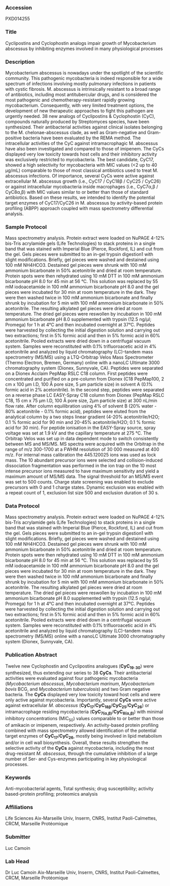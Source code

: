 ### Accession
PXD014255

### Title
Cyclipostins and Cyclophostin analogs impair growth of Mycobacterium abscessus by inhibiting enzymes involved in many physiological processes

### Description
Mycobacterium abscessus is nowadays under the spotlight of the scientific community. This pathogenic mycobacteria is indeed responsible for a wide spectrum of infections involving mostly pulmonary infections in patients with cystic fibrosis. M. abscessus is intrinsically resistant to a broad range of antibiotics, including most antitubercular drugs, and is considered the most pathogenic and chemotherapy-resistant rapidly growing mycobacterium. Consequently, with very limited treatment options, the development of new therapeutic approaches to fight this pathogen are urgently needed.  38 new analogs of Cyclipostins & Cyclophostin (CyC), compounds naturally produced by Streptomyces species, have been synthesized. Their antibacterial activities against clinical isolates belonging to the M. chelonae-abscessus clade, as well as Gram-negative and Gram-positive bacteria have been evaluated by the REMA method. The intracellular activities of the CyC against intramacrophagic M. abscessus have also been investigated and compared to those of imipenem.  The CyCs displayed very low toxicity towards host cells and their inhibitory activity was exclusively restricted to mycobacteria. The best candidate, CyC17, showed a high selectivity for mycobacteria with MIC values (<2 up to 40 µg/mL) comparable to those of most classical antibiotics used to treat M. abscessus infections. Of importance, several CyCs were active against extracellular M. abscessus growth (i.e., CyC17 / CyC18β / CyC25 / CyC26) or against intracellular mycobacteria inside macrophages (i.e., CyC7α,β / CyC8α,β) with MIC values similar to or better than those of standard antibiotics.  Based on these results, we intended to identify the potential target enzymes of CyC17/CyC26 in M. abscessus by activity-based protein profiling (ABPP) approach coupled with mass spectrometry differential analysis.

### Sample Protocol
Mass spectrometry analysis. Protein extract were loaded on NuPAGE 4-12% bis-Tris acrylamide gels (Life Technologies) to stack proteins in a single band that was stained with Imperial Blue (Pierce, Rockford, IL) and cut from the gel. Gels pieces were submitted to an in-gel trypsin digestion1 with slight modifications. Briefly, gel pieces were washed and destained using 100 mM NH4HCO3. Destained gel pieces were shrunk with 100 mM ammonium bicarbonate in 50% acetonitrile and dried at room temperature. Protein spots were then rehydrated using 10 mM DTT in 100 mM ammonium bicarbonate pH 8.0 for 45 min at 56 °C. This solution was replaced by 55 mM iodoacetamide in 100 mM ammonium bicarbonate pH 8.0 and the gel pieces were incubated for 30 min at room temperature in the dark. They were then washed twice in 100 mM ammonium bicarbonate and finally shrunk by incubation for 5 min with 100 mM ammonium bicarbonate in 50% acetonitrile. The resulting alkylated gel pieces were dried at room temperature. The dried gel pieces were reswollen by incubation in 100 mM ammonium bicarbonate pH 8.0 supplemented with trypsin (12.5 ng/µl; Promega) for 1 h at 4°C and then incubated overnight at 37°C. Peptides were harvested by collecting the initial digestion solution and carrying out two extractions; first in 5% formic acid and then in 5% formic acid in 60% acetonitrile. Pooled extracts were dried down in a centrifugal vacuum system. Samples were reconstituted with 0.1% trifluoroacetic acid in 4% acetonitrile and analyzed by liquid chromatography (LC)-tandem mass spectrometry (MS/MS) using a LTQ-Orbitrap Velos Mass Spectrometer (Thermo Electron, Bremen, Germany) online with a nanoLC Ultimate 3000 chromatography system (Dionex, Sunnyvale, CA). Peptides were separated on a Dionex Acclaim PepMap RSLC C18 column. First peptides were concentrated and purified on a pre-column from Dionex (C18 PepMap100, 2 cm x 100 µm I.D, 100 Å pore size, 5 µm particle size) in solvent A (0.1% formic acid in 2% acetonitrile). In the second step, peptides were separated on a reverse phase LC EASY-Spray C18 column from Dionex (PepMap RSLC C18, 15 cm x 75 µm I.D, 100 Å pore size, 2µm particle size) at 300 nL/min flow rate. After column equilibration using 4% of solvent B (20% water - 80% acetonitrile - 0.1% formic acid), peptides were eluted from the analytical column by a two steps linear gradient (4-20% acetonitrile/H2O; 0.1 % formic acid for 90 min and 20-45% acetonitrile/H2O; 0.1 % formic acid for 30 min). For peptide ionisation in the EASY-Spray source, spray voltage was set at 1.9 kV and the capillary temperature at 275 °C. The Orbitrap Velos was set up in data dependent mode to switch consistently between MS and MS/MS. MS spectra were acquired with the Orbitrap in the range of m/z 300-1700 at a FWHM resolution of 30 000 measured at 400 m/z. For internal mass calibration the 445.120025 ions was used as lock mass. The 10 abundant precursor ions were selected and collision-induced dissociation fragmentation was performed in the ion trap on the 10 most intense precursor ions measured to have maximum sensitivity and yield a maximum amount of MS/MS data. The signal threshold for an MS/MS event was set to 500 counts. Charge state screening was enabled to exclude precursors with 0 and 1 charge states. Dynamic exclusion was enabled with a repeat count of 1, exclusion list size 500 and exclusion duration of 30 s.

### Data Protocol
Mass spectrometry analysis. Protein extract were loaded on NuPAGE 4-12% bis-Tris acrylamide gels (Life Technologies) to stack proteins in a single band that was stained with Imperial Blue (Pierce, Rockford, IL) and cut from the gel. Gels pieces were submitted to an in-gel trypsin digestion1 with slight modifications. Briefly, gel pieces were washed and destained using 100 mM NH4HCO3. Destained gel pieces were shrunk with 100 mM ammonium bicarbonate in 50% acetonitrile and dried at room temperature. Protein spots were then rehydrated using 10 mM DTT in 100 mM ammonium bicarbonate pH 8.0 for 45 min at 56 °C. This solution was replaced by 55 mM iodoacetamide in 100 mM ammonium bicarbonate pH 8.0 and the gel pieces were incubated for 30 min at room temperature in the dark. They were then washed twice in 100 mM ammonium bicarbonate and finally shrunk by incubation for 5 min with 100 mM ammonium bicarbonate in 50% acetonitrile. The resulting alkylated gel pieces were dried at room temperature. The dried gel pieces were reswollen by incubation in 100 mM ammonium bicarbonate pH 8.0 supplemented with trypsin (12.5 ng/µl; Promega) for 1 h at 4°C and then incubated overnight at 37°C. Peptides were harvested by collecting the initial digestion solution and carrying out two extractions; first in 5% formic acid and then in 5% formic acid in 60% acetonitrile. Pooled extracts were dried down in a centrifugal vacuum system. Samples were reconstituted with 0.1% trifluoroacetic acid in 4% acetonitrile and analyzed by liquid chromatography (LC)-tandem mass spectrometry (MS/MS) online with a nanoLC Ultimate 3000 chromatography system (Dionex, Sunnyvale, CA).

### Publication Abstract
Twelve new Cyclophostin and Cyclipostins analogues (<b>CyC</b><sub><b>19</b>-<b>30</b></sub>) were synthesized, thus extending our series to 38 <b>CyCs</b>. Their antibacterial activities were evaluated against four pathogenic mycobacteria (<i>Mycobacterium abscessus</i>, <i>Mycobacterium marinum</i>, <i>Mycobacterium bovis</i> BCG, and <i>Mycobacterium tuberculosis</i>) and two Gram negative bacteria. The <b>CyCs</b> displayed very low toxicity toward host cells and were only active against mycobacteria. Importantly, several <b>CyCs</b> were active against extracellular <i>M. abscessus</i> (<b>CyC</b><sub><b>17</b></sub>/<b>CyC</b><sub><b>18&#x3b2;</b></sub>/<b>CyC</b><sub><b>25</b></sub>/<b>CyC</b><sub><b>26</b></sub>) or intramacrophage residing mycobacteria (<b>CyC</b><sub><b>7(&#x3b1;,&#x3b2;)</b></sub>/<b>CyC</b><sub><b>8(&#x3b1;,&#x3b2;)</b></sub>) with minimal inhibitory concentrations (MIC<sub>50</sub>) values comparable to or better than those of amikacin or imipenem, respectively. An activity-based protein profiling combined with mass spectrometry allowed identification of the potential target enzymes of <b>CyC</b><sub><b>17</b></sub>/<b>CyC</b><sub><b>26</b></sub>, mostly being involved in lipid metabolism and/or in cell wall biosynthesis. Overall, these results strengthen the selective activity of the <b>CyCs</b> against mycobacteria, including the most drug-resistant <i>M. abscessus</i>, through the cumulative inhibition of a large number of Ser- and Cys-enzymes participating in key physiological processes.

### Keywords
Anti-mycobacterial agents, Total synthesis; drug susceptibility; activity based-protein profiling; proteomics analysis

### Affiliations
Life Sciences
Aix-Marseille Univ, Inserm, CNRS, Institut Paoli-Calmettes, CRCM, Marseille Protéomique

### Submitter
Luc Camoin

### Lab Head
Dr Luc Camoin
Aix-Marseille Univ, Inserm, CNRS, Institut Paoli-Calmettes, CRCM, Marseille Protéomique


